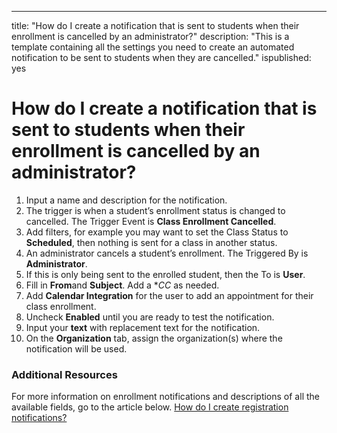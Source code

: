 ---
title: "How do I create a notification that is sent to students when their enrollment is cancelled by an administrator?"
description: "This is a template containing all the settings you need to create an automated notification to be sent to students when they are cancelled."
ispublished: yes


# How do I create a notification that is sent to students when their enrollment is cancelled by an administrator?

1. Input a name and description for the notification.
1. The trigger is when a student’s enrollment status is changed to cancelled. The Trigger Event is **Class Enrollment Cancelled**.
1. Add filters, for example you may want to set the Class Status to **Scheduled**, then nothing is sent for a class in another status.
1. An administrator cancels a student’s enrollment. The Triggered By is **Administrator**.
1. If this is only being sent to the enrolled student, then the To is **User**.
1. Fill in **From**and **Subject**. Add a **CC* as needed. 
1. Add **Calendar Integration** for the user to add an appointment for their class enrollment.
1. Uncheck **Enabled** until you are ready to test the notification.
1. Input your **text** with replacement text for the notification.
1. On the **Organization** tab, assign the organization(s) where the notification will be used.

### Additional Resources

For more information on enrollment notifications and descriptions of all the available fields, go to the article below.
[How do I create registration notifications?](/tms/tms-administrators/notifications/registration-notification.md)
